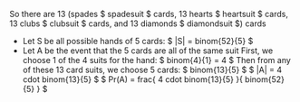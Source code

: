 So there are 13 (spades $ spadesuit $ cards, 13 hearts $ heartsuit $ cards, 13 clubs $ clubsuit $ cards, and 13 diamonds $ diamondsuit $) cards

<ul>
<li> Let S be all possible hands of 5 cards: $ |S| = binom{52}{5} $
<li> Let A be the event that the 5 cards are all of the same suit 
First, we choose 1 of the 4 suits for the hand: $ binom{4}{1} = 4 $ 
Then from any of these 13 card suits, we choose 5 cards: $ binom{13}{5} $ 
$ |A| = 4 cdot binom{13}{5} $
$ Pr(A) = frac{ 4 cdot binom{13}{5} }{ binom{52}{5} } $
</ul>

